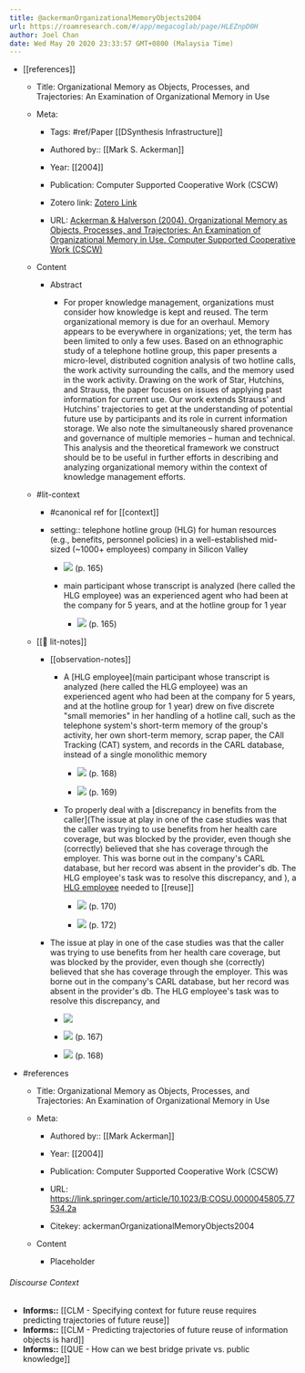 ```yaml
---
title: @ackermanOrganizationalMemoryObjects2004
url: https://roamresearch.com/#/app/megacoglab/page/HLEZnpD0H
author: Joel Chan
date: Wed May 20 2020 23:33:57 GMT+0800 (Malaysia Time)
---
```


- [[references]]

    - Title: Organizational Memory as Objects, Processes, and Trajectories: An Examination of Organizational Memory in Use

    - Meta:

        - Tags: #ref/Paper [[DSynthesis Infrastructure]]

        - Authored by:: [[Mark S. Ackerman]]

        - Year: [[2004]]

        - Publication: Computer Supported Cooperative Work (CSCW)

        - Zotero link: [Zotero Link](zotero://select/items/1_T72GR9F2)

        - URL: [Ackerman & Halverson (2004). Organizational Memory as Objects, Processes, and Trajectories: An Examination of Organizational Memory in Use. Computer Supported Cooperative Work (CSCW)](https://link.springer.com/article/10.1023/B:COSU.0000045805.77534.2a)

    - Content

        - Abstract

            - For proper knowledge management, organizations must consider how knowledge is kept and reused. The term organizational memory is due for an overhaul. Memory appears to be everywhere in organizations; yet, the term has been limited to only a few uses. Based on an ethnographic study of a telephone hotline group, this paper presents a micro-level, distributed cognition analysis of two hotline calls, the work activity surrounding the calls, and the memory used in the work activity. Drawing on the work of Star, Hutchins, and Strauss, the paper focuses on issues of applying past information for current use. Our work extends Strauss' and Hutchins' trajectories to get at the understanding of potential future use by participants and its role in current information storage. We also note the simultaneously shared provenance and governance of multiple memories – human and technical. This analysis and the theoretical framework we construct should be to be useful in further efforts in describing and analyzing organizational memory within the context of knowledge management efforts.

    - #lit-context

        - #canonical ref for [[context]]

        - setting:: telephone hotline group (HLG) for human resources (e.g., benefits, personnel policies) in a well-established mid-sized (~1000+ employees) company in Silicon Valley

            - ![](https://firebasestorage.googleapis.com/v0/b/firescript-577a2.appspot.com/o/imgs%2Fapp%2Fmegacoglab%2FmipeLvxEgY.png?alt=media&token=55f0a290-cbef-471d-8e5c-98c5025b1296) (p. 165)

            - main participant whose transcript is analyzed (here called the HLG employee) was an experienced agent who had been at the company for 5 years, and at the hotline group for 1 year

                - ![](https://firebasestorage.googleapis.com/v0/b/firescript-577a2.appspot.com/o/imgs%2Fapp%2Fmegacoglab%2Ff0Dn98k5Mf.png?alt=media&token=a7f0515a-563b-459a-9473-682b9031a93b) (p. 165)

    - [[📝 lit-notes]]

        - [[observation-notes]]

            - A [HLG employee](main participant whose transcript is analyzed (here called the HLG employee) was an experienced agent who had been at the company for 5 years, and at the hotline group for 1 year) drew on five discrete "small memories" in her handling of a hotline call, such as the telephone system's short-term memory of the group's activity, her own short-term memory, scrap paper, the CAll Tracking (CAT) system, and records in the CARL database, instead of a single monolithic memory

                - ![](https://firebasestorage.googleapis.com/v0/b/firescript-577a2.appspot.com/o/imgs%2Fapp%2Fmegacoglab%2FaM33W1lmur.png?alt=media&token=283ac83a-fc6a-4d4e-b841-468c9c3f7243) (p. 168)

                - ![](https://firebasestorage.googleapis.com/v0/b/firescript-577a2.appspot.com/o/imgs%2Fapp%2Fmegacoglab%2FhfTG3GBanW.png?alt=media&token=6aa3ad03-271a-4cc4-aa49-5ab2af2fb0d0) (p. 169)

            - To properly deal with a [discrepancy in benefits from the caller](The issue at play in one of the case studies was that the caller was trying to use benefits from her health care coverage, but was blocked by the provider, even though she (correctly) believed that she has coverage through the employer. This was borne out in the company's CARL database, but her record was absent in the provider's db. The HLG employee's task was to resolve this discrepancy, and ), a [HLG employee](((95SLsSLsN))) needed to [[reuse]]

                - ![](https://firebasestorage.googleapis.com/v0/b/firescript-577a2.appspot.com/o/imgs%2Fapp%2Fmegacoglab%2FfTEHpl6sdR.png?alt=media&token=cd09b0e1-d6f1-4f6e-b1a7-d2a5cdeecf57) (p. 170)

                - ![](https://firebasestorage.googleapis.com/v0/b/firescript-577a2.appspot.com/o/imgs%2Fapp%2Fmegacoglab%2FFJ8OVy5uLF.png?alt=media&token=d01731dd-fef4-4e9a-98eb-9fd1c7ef0ac8) (p. 172)

        - The issue at play in one of the case studies was that the caller was trying to use benefits from her health care coverage, but was blocked by the provider, even though she (correctly) believed that she has coverage through the employer. This was borne out in the company's CARL database, but her record was absent in the provider's db. The HLG employee's task was to resolve this discrepancy, and

            - ![](https://firebasestorage.googleapis.com/v0/b/firescript-577a2.appspot.com/o/imgs%2Fapp%2Fmegacoglab%2FuAYxtIkOs8.png?alt=media&token=caaa771d-a892-4c8e-81cb-b80bad1b07d4)

            - ![](https://firebasestorage.googleapis.com/v0/b/firescript-577a2.appspot.com/o/imgs%2Fapp%2Fmegacoglab%2FcalTN86A9X.png?alt=media&token=c17fdf9c-8d28-4298-9a33-71bad826c8b7) (p. 167)

            - ![](https://firebasestorage.googleapis.com/v0/b/firescript-577a2.appspot.com/o/imgs%2Fapp%2Fmegacoglab%2F-anq5_pC_j.png?alt=media&token=06a2976a-85b3-4a9c-98b6-249d9c46ba3f) (p. 168)
- #references

    - Title: Organizational Memory as Objects, Processes, and Trajectories: An Examination of Organizational Memory in Use

    - Meta:

        - Authored by::  [[Mark Ackerman]]

        - Year: [[2004]]

        - Publication: Computer Supported Cooperative Work (CSCW)

        - URL: https://link.springer.com/article/10.1023/B:COSU.0000045805.77534.2a

        - Citekey: ackermanOrganizationalMemoryObjects2004

    - Content

        - Placeholder

###### Discourse Context

- **Informs::** [[CLM - Specifying context for future reuse requires predicting trajectories of future reuse]]
- **Informs::** [[CLM - Predicting trajectories of future reuse of information objects is hard]]
- **Informs::** [[QUE - How can we best bridge private vs. public knowledge]]
